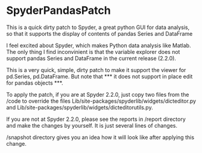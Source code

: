 SpyderPandasPatch
=================

This is a quick dirty patch to Spyder, a great python GUI for data analysis, so that it supports the display of contents of  pandas Series and DataFrame

I feel excited about Spyder, which makes Python data analysis like Matlab. The only thing I find inconvinient is that the variable explorer does not support pandas Series and DataFrame in the current release (2.2.0). 

This is a very quick, simple, dirty patch to make it support the viewer for pd.Series, pd.DataFrame. But note that *** it does not support in place edit for pandas objects ***.

To apply the patch, if you are at Spyder 2.2.0, just copy two files from the /code to override the files Lib/site-packages/spyderlib/widgets/dicteditor.py and Lib/site-packages/spyderlib/widgets/dicteditorutils.py.

If you are not at Spyder 2.2.0, please see the reports in /report directory and make the changes by yourself. It is just several lines of changes. 

/snapshot directory gives you an idea how it will look like after applying this change.

